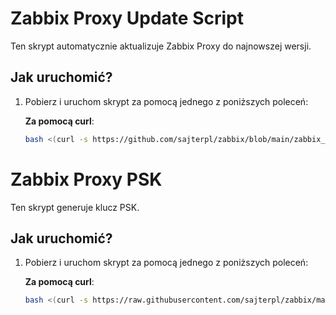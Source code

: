 # Zabbix Proxy Update Script

Ten skrypt automatycznie aktualizuje Zabbix Proxy do najnowszej wersji.

## Jak uruchomić?

1. Pobierz i uruchom skrypt za pomocą jednego z poniższych poleceń:

   **Za pomocą curl**:
   ```bash
   bash <(curl -s https://github.com/sajterpl/zabbix/blob/main/zabbix_proxy_update.sh)

# Zabbix Proxy PSK

Ten skrypt generuje klucz PSK.

## Jak uruchomić?

1. Pobierz i uruchom skrypt za pomocą jednego z poniższych poleceń:

   **Za pomocą curl**:
   ```bash
   bash <(curl -s https://raw.githubusercontent.com/sajterpl/zabbix/main/zabbix_proxy_psk.sh)


